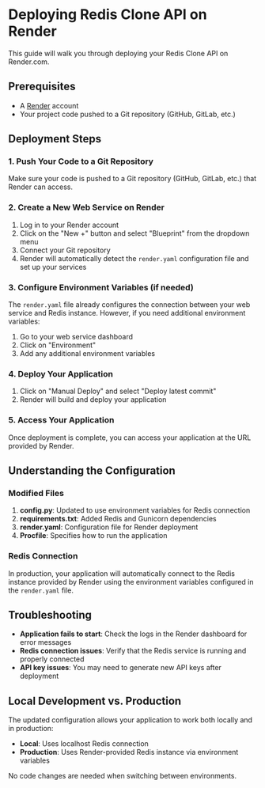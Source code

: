 # Deploying Redis Clone API on Render

This guide will walk you through deploying your Redis Clone API on Render.com.

## Prerequisites

- A [Render](https://render.com) account
- Your project code pushed to a Git repository (GitHub, GitLab, etc.)

## Deployment Steps

### 1. Push Your Code to a Git Repository

Make sure your code is pushed to a Git repository (GitHub, GitLab, etc.) that Render can access.

### 2. Create a New Web Service on Render

1. Log in to your Render account
2. Click on the "New +" button and select "Blueprint" from the dropdown menu
3. Connect your Git repository
4. Render will automatically detect the `render.yaml` configuration file and set up your services

### 3. Configure Environment Variables (if needed)

The `render.yaml` file already configures the connection between your web service and Redis instance. However, if you need additional environment variables:

1. Go to your web service dashboard
2. Click on "Environment"
3. Add any additional environment variables

### 4. Deploy Your Application

1. Click on "Manual Deploy" and select "Deploy latest commit"
2. Render will build and deploy your application

### 5. Access Your Application

Once deployment is complete, you can access your application at the URL provided by Render.

## Understanding the Configuration

### Modified Files

1. **config.py**: Updated to use environment variables for Redis connection
2. **requirements.txt**: Added Redis and Gunicorn dependencies
3. **render.yaml**: Configuration file for Render deployment
4. **Procfile**: Specifies how to run the application

### Redis Connection

In production, your application will automatically connect to the Redis instance provided by Render using the environment variables configured in the `render.yaml` file.

## Troubleshooting

- **Application fails to start**: Check the logs in the Render dashboard for error messages
- **Redis connection issues**: Verify that the Redis service is running and properly connected
- **API key issues**: You may need to generate new API keys after deployment

## Local Development vs. Production

The updated configuration allows your application to work both locally and in production:

- **Local**: Uses localhost Redis connection
- **Production**: Uses Render-provided Redis instance via environment variables

No code changes are needed when switching between environments.
